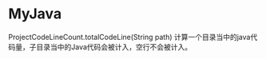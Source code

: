 # MyJava
ProjectCodeLineCount.totalCodeLine(String path) 计算一个目录当中的java代码量，子目录当中的Java代码会被计入，空行不会被计入。
